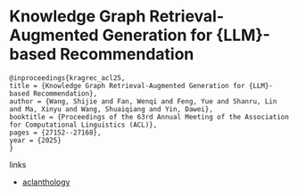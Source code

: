 # Knowledge Graph Retrieval-Augmented Generation for {LLM}-based Recommendation

```
@inproceedings{kragrec_acl25,
title = {Knowledge Graph Retrieval-Augmented Generation for {LLM}-based Recommendation},
author = {Wang, Shijie and Fan, Wenqi and Feng, Yue and Shanru, Lin and Ma, Xinyu and Wang, Shuaiqiang and Yin, Dawei},
booktitle = {Proceedings of the 63rd Annual Meeting of the Association for Computational Linguistics (ACL)},
pages = {27152--27168},
year = {2025}
}
```

links
- [aclanthology](https://aclanthology.org/2025.acl-long.1317/)
